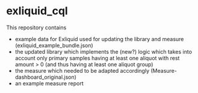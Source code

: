 # exliquid_cql
This repository contains
* example data for Exliquid used for updating the library and measure (exliquid_example_bundle.json)
* the updated library which implements the (new?) logic which takes into account only primary samples having at least one aliquot with rest amount > 0 (and thus having at least one aliquot group)
* the measure which needed to be adapted accordingly (Measure-dashboard_original.json)
* an example measure report
